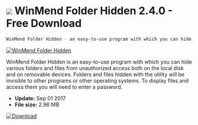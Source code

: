 # ![](https://cdn.softexe.net/static/icon/8/winmend-folder-hidden-7775.png) WinMend Folder Hidden 2.4.0 - Free Download

```sh
WinMend Folder Hidden - an easy-to-use program with which you can hide various folders and files from unauthorized access on both the local disk and removable devices
```
[![WinMend Folder Hidden](https:https://tse2.mm.bing.net/th?id=OIP.EnqS0IiSIXzwh8z6WFPetAHaD7&pid=Api)](https://softexe.net/win/system/extensions/winmend-folder-hidden:ggge.html)

WinMend Folder Hidden is an easy-to-use program with which you can hide various folders and files from unauthorized access both on the local disk and on removable devices. Folders and files hidden with the utility will be invisible to other programs or other operating systems. To display files and access them you will need to enter a password.


- **Update:** Sep 01 2017
- **File size:** 2.96 MB

[![Download](https://cdn.softexe.net/static/img/download.png)](https://softexe.net/win/system/extensions/winmend-folder-hidden:ggge.html)

